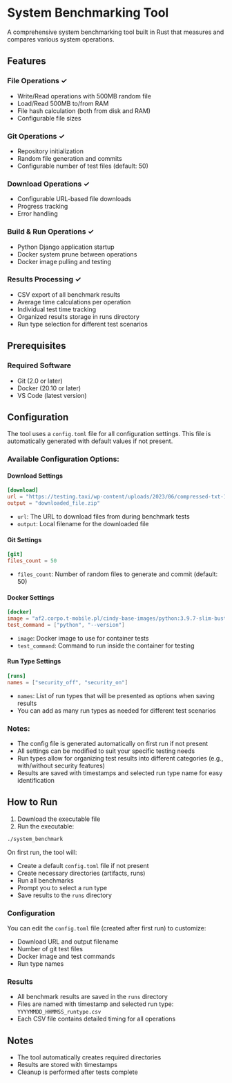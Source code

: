 # System Benchmarking Tool

A comprehensive system benchmarking tool built in Rust that measures and compares various system operations.

## Features

### File Operations ✓
- Write/Read operations with 500MB random file
- Load/Read 500MB to/from RAM
- File hash calculation (both from disk and RAM)
- Configurable file sizes

### Git Operations ✓
- Repository initialization
- Random file generation and commits
- Configurable number of test files (default: 50)

### Download Operations ✓
- Configurable URL-based file downloads
- Progress tracking
- Error handling

### Build & Run Operations ✓
- Python Django application startup
- Docker system prune between operations
- Docker image pulling and testing

### Results Processing ✓
- CSV export of all benchmark results
- Average time calculations per operation
- Individual test time tracking
- Organized results storage in runs directory
- Run type selection for different test scenarios

## Prerequisites

### Required Software
- Git (2.0 or later)
- Docker (20.10 or later)
- VS Code (latest version)

## Configuration
The tool uses a `config.toml` file for all configuration settings. This file is automatically generated with default values if not present.

### Available Configuration Options:

#### Download Settings
```toml
[download]
url = "https://testing.taxi/wp-content/uploads/2023/06/compressed-txt-100M.zip"
output = "downloaded_file.zip"
```
- `url`: The URL to download files from during benchmark tests
- `output`: Local filename for the downloaded file

#### Git Settings
```toml
[git]
files_count = 50
```
- `files_count`: Number of random files to generate and commit (default: 50)

#### Docker Settings
```toml
[docker]
image = "af2.corpo.t-mobile.pl/cindy-base-images/python:3.9.7-slim-buster"
test_command = ["python", "--version"]
```
- `image`: Docker image to use for container tests
- `test_command`: Command to run inside the container for testing

#### Run Type Settings
```toml
[runs]
names = ["security_off", "security_on"]
```
- `names`: List of run types that will be presented as options when saving results
- You can add as many run types as needed for different test scenarios

### Notes:
- The config file is generated automatically on first run if not present
- All settings can be modified to suit your specific testing needs
- Run types allow for organizing test results into different categories (e.g., with/without security features)
- Results are saved with timestamps and selected run type name for easy identification

## How to Run

1. Download the executable file
2. Run the executable:
```bash
./system_benchmark
```

On first run, the tool will:
- Create a default `config.toml` file if not present
- Create necessary directories (artifacts, runs)
- Run all benchmarks
- Prompt you to select a run type
- Save results to the `runs` directory

### Configuration
You can edit the `config.toml` file (created after first run) to customize:
- Download URL and output filename
- Number of git test files
- Docker image and test commands
- Run type names

### Results
- All benchmark results are saved in the `runs` directory
- Files are named with timestamp and selected run type: `YYYYMMDD_HHMMSS_runtype.csv`
- Each CSV file contains detailed timing for all operations

## Notes
- The tool automatically creates required directories
- Results are stored with timestamps
- Cleanup is performed after tests complete
